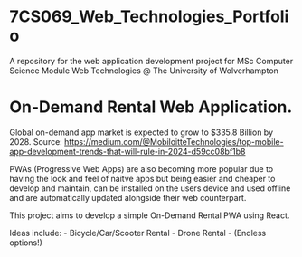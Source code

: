# 7CS069_Web_Technologies_Portfolio
A repository for the web application development project for MSc Computer Science Module Web Technologies @ The University of Wolverhampton

# On-Demand Rental Web Application. 

Global on-demand app market is expected to grow to $335.8 Billion by 2028. Source: https://medium.com/@MobiloitteTechnologies/top-mobile-app-development-trends-that-will-rule-in-2024-d59cc08bf1b8 

PWAs (Progressive Web Apps) are also becoming more popular due to having the look and feel of naitve apps but being easier and cheaper to develop and maintain, can be installed on the users device and used offline and are automatically updated alongside their web counterpart. 

This project aims to develop a simple On-Demand Rental PWA using React. 

Ideas include: 
    - Bicycle/Car/Scooter Rental 
    - Drone Rental
    - (Endless options!)
